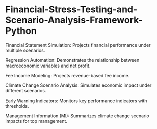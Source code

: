# Financial-Stress-Testing-and-Scenario-Analysis-Framework-Python


Financial Statement Simulation: Projects financial performance under multiple scenarios.

Regression Automation: Demonstrates the relationship between macroeconomic variables and net profit.

Fee Income Modeling: Projects revenue-based fee income.

Climate Change Scenario Analysis: Simulates economic impact under different scenarios.

Early Warning Indicators: Monitors key performance indicators with thresholds.

Management Information (MI): Summarizes climate change scenario impacts for top management.


